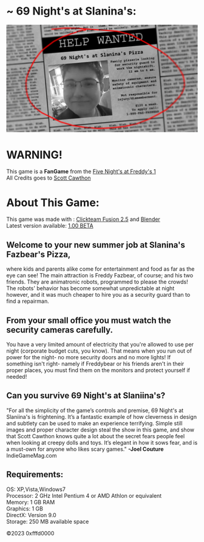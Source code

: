 # ~ 69 Night's at Slanina's:
![69 Night's at Slanina's](newspaper.png)

# WARNING!
This game is a **FanGame** from the [Five Night's at Freddy's 1](https://store.steampowered.com/app/319510/Five_Nights_at_Freddys/)<br />
All Credits goes to [Scott Cawthon](https://en.wikipedia.org/wiki/Scott_Cawthon)



# About This Game:
This game was made with : [Clickteam Fusion 2.5](https://www.clickteam.com/clickteam-fusion-2-5) and [Blender](https://www.blender.org/download/)<br />
Latest version available: [1.00 BETA](https://github.com/0xfffd0000/sNaS/releases/tag/snas)

## Welcome to your new summer job at Slanina's Fazbear's Pizza,

where kids and parents alike come for entertainment and food as far as the eye can see! The main attraction is Freddy Fazbear, of course; and his two friends. They are animatronic robots, programmed to please the crowds! The robots' behavior has become somewhat unpredictable at night however, and it was much cheaper to hire you as a security guard than to find a repairman.


## From your small office you must watch the security cameras carefully.

You have a very limited amount of electricity that you're allowed to use per night (corporate budget cuts, you know). That means when you run out of power for the night- no more security doors and no more lights! If something isn't right- namely if Freddybear or his friends aren't in their proper places, you must find them on the monitors and protect yourself if needed!

## Can you survive 69 Night's at Slaniina's?

"For all the simplicity of the game’s controls and premise, 69 Night's at Slaniina's is frightening. It’s a fantastic example of how cleverness in design and subtlety can be used to make an experience terrifying. Simple still images and proper character design steal the show in this game, and show that Scott Cawthon knows quite a lot about the secret fears people feel when looking at creepy dolls and toys. It’s elegant in how it sows fear, and is a must-own for anyone who likes scary games." **-Joel Couture** IndieGameMag.com

## Requirements:

OS: XP,Vista,Windows7<br />
Processor: 2 GHz Intel Pentium 4 or AMD Athlon or equivalent<br />
Memory: 1 GB RAM<br />
Graphics: 1 GB<br />
DirectX: Version 9.0<br />
Storage: 250 MB available space<br />


©2023 0xfffd0000
